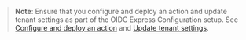 > **Note**: Ensure that you configure and deploy an action and update tenant settings as part of the OIDC Express Configuration setup. See [Configure and deploy an action](https://developer.okta.com/docs/guides/enable-express-configuration/main/#configure-and-deploy-an-action) and [Update tenant settings](https://developer.okta.com/docs/guides/enable-express-configuration/main/#update-tenant-settings).